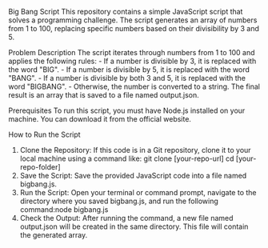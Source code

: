 Big Bang Script
This repository contains a simple JavaScript script that solves a programming challenge. The script generates an array of numbers from 1 to 100, replacing specific numbers based on their divisibility by 3 and 5.

Problem Description
The script iterates through numbers from 1 to 100 and applies the following rules:
     - If a number is divisible by 3, it is replaced with the word "BIG".
     - If a number is divisible by 5, it is replaced with the word "BANG".
     - If a number is divisible by both 3 and 5, it is replaced with the word "BIGBANG".
     - Otherwise, the number is converted to a string.
     The final result is an array that is saved to a file named output.json.
     
Prerequisites
To run this script, you must have Node.js installed on your machine. You can download it from the official website.

How to Run the Script
1. Clone the Repository: If this code is in a Git repository, clone it to your local machine using a command like:
git clone [your-repo-url]
cd [your-repo-folder]
2. Save the Script: Save the provided JavaScript code into a file named bigbang.js.
3. Run the Script: Open your terminal or command prompt, navigate to the directory where you saved bigbang.js, and run the following command:node bigbang.js
4. Check the Output: After running the command, a new file named output.json will be created in the same directory. This file will contain the generated array.